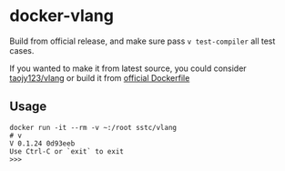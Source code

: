 # docker-vlang

Build from official release, and make sure pass `v test-compiler` all test cases.

If you wanted to make it from latest source, you could consider [taojy123/vlang](https://hub.docker.com/r/taojy123/vlang/dockerfile) or build it from [official Dockerfile](https://github.com/vlang/v/blob/master/Dockerfile)

## Usage

```console
docker run -it --rm -v ~:/root sstc/vlang
# v
V 0.1.24 0d93eeb
Use Ctrl-C or `exit` to exit
>>>
```
